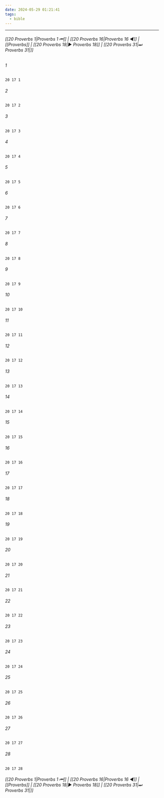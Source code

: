 ```yaml
---
date: 2024-05-29 01:21:41
tags:
  - bible
---
```

___

###### [[20 Proverbs 1|Proverbs 1 ⏮]] | [[20 Proverbs 16|Proverbs 16 ◀]] | [[Proverbs]] | [[20 Proverbs 18|▶ Proverbs 18]] | [[20 Proverbs 31|⏭ Proverbs 31|]]

###### 1
``` verse
20 17 1 
```
###### 2
``` verse
20 17 2 
```
###### 3
``` verse
20 17 3 
```
###### 4
``` verse
20 17 4 
```
###### 5
``` verse
20 17 5 
```
###### 6
``` verse
20 17 6 
```
###### 7
``` verse
20 17 7 
```
###### 8
``` verse
20 17 8 
```
###### 9
``` verse
20 17 9 
```
###### 10
``` verse
20 17 10 
```
###### 11
``` verse
20 17 11 
```
###### 12
``` verse
20 17 12 
```
###### 13
``` verse
20 17 13 
```
###### 14
``` verse
20 17 14 
```
###### 15
``` verse
20 17 15 
```
###### 16
``` verse
20 17 16 
```
###### 17
``` verse
20 17 17 
```
###### 18
``` verse
20 17 18 
```
###### 19
``` verse
20 17 19 
```
###### 20
``` verse
20 17 20 
```
###### 21
``` verse
20 17 21 
```
###### 22
``` verse
20 17 22 
```
###### 23
``` verse
20 17 23 
```
###### 24
``` verse
20 17 24 
```
###### 25
``` verse
20 17 25 
```
###### 26
``` verse
20 17 26 
```
###### 27
``` verse
20 17 27 
```
###### 28
``` verse
20 17 28 
```

###### [[20 Proverbs 1|Proverbs 1 ⏮]] | [[20 Proverbs 16|Proverbs 16 ◀]] | [[Proverbs]] | [[20 Proverbs 18|▶ Proverbs 18]] | [[20 Proverbs 31|⏭ Proverbs 31|]]

